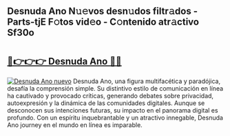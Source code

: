 ## Desnuda Ano N𝚞𝚎vos desn𝚞dos filtr𝚊dos - Parts-tjE F𝚘tos vid𝚎o - C𝚘ntenido atr𝚊ctivo Sf30o

# <h2><a href="http://mb0qk4u.tromn.icu/?c=Desnuda+Ano">🔗👉👉👉 Desnuda Ano 🔗🔗</a></h2>

[![Desnuda Ano nuevo](https://i.imgur.com/pEAQMta.gif)](http://mb0qk4u.tromn.icu/?c=Desnuda+Ano)
Desnuda Ano, una figura multifacética y paradójica, desafía la comprensión simple. Su distintivo estilo de comunicación en línea ha cautivado y provocado críticas, generando debates sobre privacidad, autoexpresión y la dinámica de las comunidades digitales. Aunque se desconocen sus intenciones futuras, su impacto en el panorama digital es profundo. Con un espíritu inquebrantable y un atractivo innegable, Desnuda Ano journey en el mundo en línea es imparable.
